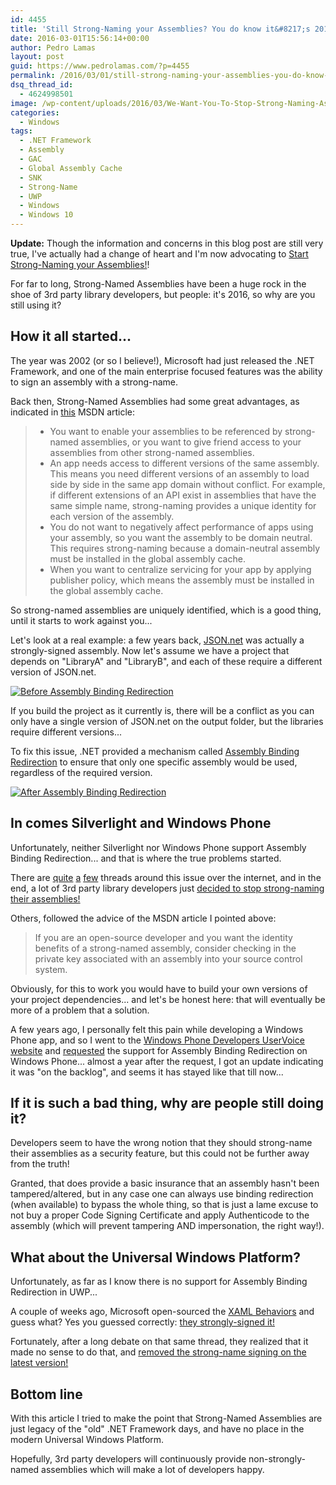 ```yaml
---
id: 4455
title: 'Still Strong-Naming your Assemblies? You do know it&#8217;s 2016, right?'
date: 2016-03-01T15:56:14+00:00
author: Pedro Lamas
layout: post
guid: https://www.pedrolamas.com/?p=4455
permalink: /2016/03/01/still-strong-naming-your-assemblies-you-do-know-its-2016-right/
dsq_thread_id:
  - 4624998501
image: /wp-content/uploads/2016/03/We-Want-You-To-Stop-Strong-Naming-Assemblies.png
categories:
  - Windows
tags:
  - .NET Framework
  - Assembly
  - GAC
  - Global Assembly Cache
  - SNK
  - Strong-Name
  - UWP
  - Windows
  - Windows 10
---
```

**Update:** Though the information and concerns in this blog post are still very true, I've actually had a change of heart and I'm now advocating to [Start Strong-Naming your Assemblies!](https://www.pedrolamas.com/2018/09/11/start-strong-naming-your-assemblies/)!

For far to long, Strong-Named Assemblies have been a huge rock in the shoe of 3rd party library developers, but people: it's 2016, so why are you still using it?

## How it all started...

The year was 2002 (or so I believe!), Microsoft had just released the .NET Framework, and one of the main enterprise focused features was the ability to sign an assembly with a strong-name.

Back then, Strong-Named Assemblies had some great advantages, as indicated in [this](https://msdn.microsoft.com/en-us/library/wd40t7ad(v=vs.110).aspx) MSDN article:

>  * You want to enable your assemblies to be referenced by strong-named assemblies, or you want to give friend access to your assemblies from other strong-named assemblies.
>  * An app needs access to different versions of the same assembly. This means you need different versions of an assembly to load side by side in the same app domain without conflict. For example, if different extensions of an API exist in assemblies that have the same simple name, strong-naming provides a unique identity for each version of the assembly.
>  * You do not want to negatively affect performance of apps using your assembly, so you want the assembly to be domain neutral. This requires strong-naming because a domain-neutral assembly must be installed in the global assembly cache.
>  * When you want to centralize servicing for your app by applying publisher policy, which means the assembly must be installed in the global assembly cache.

So strong-named assemblies are uniquely identified, which is a good thing, until it starts to work against you...

Let's look at a real example: a few years back, [JSON.net](http://json.net/) was actually a strongly-signed assembly. Now let's assume we have a project that depends on "LibraryA" and "LibraryB", and each of these require a different version of JSON.net.

[![Before Assembly Binding Redirection](https://www.pedrolamas.com/wp-content/uploads/2016/03/Before-Assembly-Binding-Redirection-thumb.png "Before Assembly Binding Redirection")](https://www.pedrolamas.com/wp-content/uploads/2016/03/Before-Assembly-Binding-Redirection.png)

If you build the project as it currently is, there will be a conflict as you can only have a single version of JSON.net on the output folder, but the libraries require different versions...

To fix this issue, .NET provided a mechanism called [Assembly Binding Redirection](https://msdn.microsoft.com/en-us/library/7wd6ex19(v=vs.110).aspx) to ensure that only one specific assembly would be used, regardless of the required version.

[![After Assembly Binding Redirection](https://www.pedrolamas.com/wp-content/uploads/2016/03/After-Assembly-Binding-Redirection-thumb.png "After Assembly Binding Redirection")](https://www.pedrolamas.com/wp-content/uploads/2016/03/After-Assembly-Binding-Redirection.png)

## In comes Silverlight and Windows Phone

Unfortunately, neither Silverlight nor Windows Phone support Assembly Binding Redirection... and that is where the true problems started.

There are [quite](https://github.com/octokit/octokit.net/issues/405) [a](https://github.com/libgit2/libgit2sharp/issues/212) [few](http://jeremydmiller.com/2014/04/28/fubumvc-lessons-learned-strong-naming-woes-and-workarounds/) threads around this issue over the internet, and in the end, a lot of 3rd party library developers just [decided to stop strong-naming their assemblies!](http://james.newtonking.com/archive/2012/02/11/json-net-4-0-release-8-bug-fixes)

Others, followed the advice of the MSDN article I pointed above:

> If you are an open-source developer and you want the identity benefits of a strong-named assembly, consider checking in the private key associated with an assembly into your source control system.

Obviously, for this to work you would have to build your own versions of your project dependencies... and let's be honest here: that will eventually be more of a problem that a solution.

A few years ago, I personally felt this pain while developing a Windows Phone app, and so I went to the [Windows Phone Developers UserVoice website](https://wpdev.uservoice.com) and [requested](https://wpdev.uservoice.com/forums/110705-universal-windows-platform/suggestions/2511980-assembly-binding-redirection-support) the support for Assembly Binding Redirection on Windows Phone... almost a year after the request, I got an update indicating it was "on the backlog", and seems it has stayed like that till now...

## If it is such a bad thing, why are people still doing it?

Developers seem to have the wrong notion that they should strong-name their assemblies as a security feature, but this could not be further away from the truth!

Granted, that does provide a basic insurance that an assembly hasn't been tampered/altered, but in any case one can always use binding redirection (when available) to bypass the whole thing, so that is just a lame excuse to not buy a proper Code Signing Certificate and apply Authenticode to the assembly (which will prevent tampering AND impersonation, the right way!).

## What about the Universal Windows Platform?

Unfortunately, as far as I know there is no support for Assembly Binding Redirection in UWP...

A couple of weeks ago, Microsoft open-sourced the [XAML Behaviors](https://github.com/Microsoft/XamlBehaviors) and guess what? Yes you guessed correctly: [they strongly-signed it!](https://github.com/Microsoft/XamlBehaviors/pull/29)

Fortunately, after a long debate on that same thread, they realized that it made no sense to do that, and [removed the strong-name signing on the latest version!](https://www.pedrolamas.com/2016/02/23/xaml-behaviors-uwp-managed-1-1-0/)

## Bottom line

With this article I tried to make the point that Strong-Named Assemblies are just legacy of the "old" .NET Framework days, and have no place in the modern Universal Windows Platform.

Hopefully, 3rd party developers will continuously provide non-strongly-named assemblies which will make a lot of developers happy.